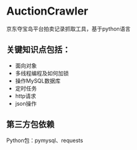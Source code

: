 # AuctionCrawler
京东夺宝岛平台拍卖记录抓取工具，基于python语言

## 关键知识点包括：
* 面向对象
* 多线程编程及如何加锁
* 操作MySQL数据库
* 定时任务
* http请求
* json操作

## 第三方包依赖
Python包：pymysql、requests
